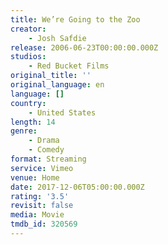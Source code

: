 ```yaml
---
title: We’re Going to the Zoo
creator:
    - Josh Safdie
release: 2006-06-23T00:00:00.000Z
studios:
    - Red Bucket Films
original_title: ''
original_language: en
language: []
country:
    - United States
length: 14
genre:
    - Drama
    - Comedy
format: Streaming
service: Vimeo
venue: Home
date: 2017-12-06T05:00:00.000Z
rating: '3.5'
revisit: false
media: Movie
tmdb_id: 320569
---
```




